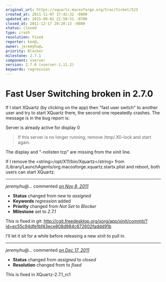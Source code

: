 ```yaml
---
original_url: https://xquartz.macosforge.org/trac/ticket/523
created_at: 2011-11-07 17:42:32 -0800
updated_at: 2015-09-01 21:50:51 -0700
closed_at: 2011-12-17 20:20:13 -0800
status: closed
type: crash
resolution: Fixed
reporter: ken@…
owner: jeremyhu@…
priority: Blocker
milestone: 2.7.1
component: xserver
version: 2.7.0 (xserver-1.11.2)
keywords: regression
---
```


Fast User Switching broken in 2.7.0
===================================


If I start XQuartz (by clicking on the app) then "fast user switch" to another user and try to start XQuartz there, the second one repeatedly crashes. The message is in the bug report is:

Server is already active for display 0

> If this server is no longer running, remove /tmp/.X0-lock
> and start again.

The display and "-nolisten tcp" are missing from the xinit line.

If I remove the &lt;string&gt;/opt/X11/bin/Xquartz&lt;/string&gt; from /Library/LaunchAgents/org.macosforge.xquartz.startx.plist and reboot, both users can start XQuartz.



---

*jeremyhu@…* commented *[on Nov 8, 2011](https://xquartz.macosforge.org/trac/ticket/523#comment:1 "November 8, 2011 at 2:23 PM PST")*

-   **Status** changed from *new* to *assigned*
-   **Keywords** *regression* added
-   **Priority** changed from *Not Set* to *Blocker*
-   **Milestone** set to *2.7.1*

This is fixed in git:
<http://cgit.freedesktop.org/xorg/app/xinit/commit/?id=ec55c94dfe1bf43ece808d984c672602faddd91b>

I'll let it sit for a while before releasing a new xinit to pull in.



---

*jeremyhu@…* commented *[on Dec 17, 2011](https://xquartz.macosforge.org/trac/ticket/523#comment:2 "December 17, 2011 at 8:20 PM PST")*

-   **Status** changed from *assigned* to *closed*
-   **Resolution** changed from to *fixed*

This is fixed in XQuartz-2.7.1\_rc1



